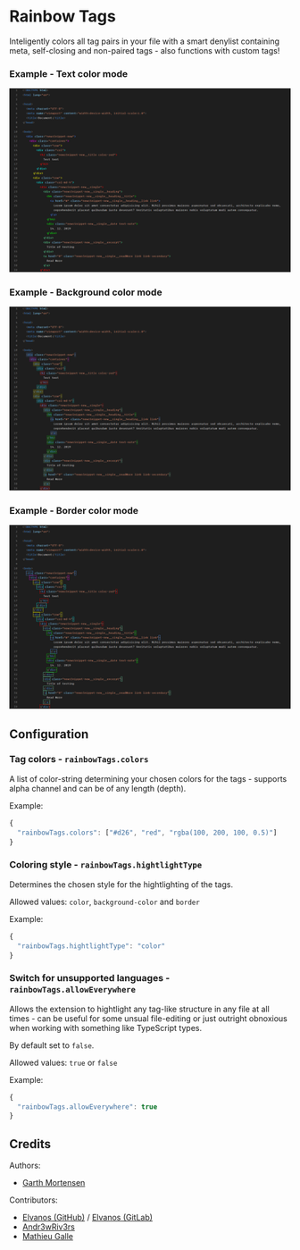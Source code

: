 # Rainbow Tags

Inteligently colors all tag pairs in your file with a smart denylist containing meta, self-closing and non-paired tags - also functions with custom tags!

### Example - Text color mode

![Example](example_color.png)

### Example - Background color mode

![Example](example_bgcolor.png)

### Example - Border color mode

![Example](example_border.png)

## Configuration

### Tag colors - `rainbowTags.colors`

A list of color-string determining your chosen colors for the tags - supports alpha channel and can be of any length (depth).

Example:

```javascript
{
  "rainbowTags.colors": ["#d26", "red", "rgba(100, 200, 100, 0.5)"]
}
```

### Coloring style - `rainbowTags.hightlightType`

Determines the chosen style for the hightlighting of the tags.

Allowed values: `color`, `background-color` and `border`

Example:

```javascript
{
  "rainbowTags.hightlightType": "color"
}
```

### Switch for unsupported languages - `rainbowTags.allowEverywhere`

Allows the extension to hightlight any tag-like structure in any file at all times - can be useful for some unsual file-editing or just outright obnoxious when working with something like TypeScript types.

By default set to `false`.

Allowed values: `true` or `false`

Example:

```javascript
{
  "rainbowTags.allowEverywhere": true
}
```

## Credits

Authors:

- [Garth Mortensen](https://gitlab.com/voldemortensen/)

Contributors:

- [Elvanos (GitHub)](https://github.com/Elvanos/) / [Elvanos (GitLab)](https://gitlab.com/Elvanos)
- [Andr3wRiv3rs](https://github.com/Andr3wRiv3rs)
- [Mathieu Galle](https://gitlab.com/mathieugalle)

